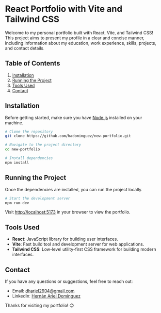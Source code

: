 # React Portfolio with Vite and Tailwind CSS

Welcome to my personal portfolio built with React, Vite, and Tailwind CSS! This project aims to present my profile in a clear and concise manner, including information about my education, work experience, skills, projects, and contact details.

## Table of Contents

1. [Installation](#installation)
2. [Running the Project](#running-the-project)
3. [Tools Used](#tools-used)
4. [Contact](#contact)

## Installation

Before getting started, make sure you have [Node.js](https://nodejs.org/) installed on your machine.

```bash
# Clone the repository
git clone https://github.com/hadominguez/new-portfolio.git

# Navigate to the project directory
cd new-portfolio

# Install dependencies
npm install
```

## Running the Project

Once the dependencies are installed, you can run the project locally.

```bash
# Start the development server
npm run dev
```

Visit [http://localhost:5173](http://localhost:5173) in your browser to view the portfolio.

## Tools Used

- **React**: JavaScript library for building user interfaces.
- **Vite**: Fast build tool and development server for web applications.
- **Tailwind CSS**: Low-level utility-first CSS framework for building modern interfaces.

## Contact

If you have any questions or suggestions, feel free to reach out:

- Email: dhariel2904@gmail.com
- LinkedIn: [Hernán Ariel Domínguez](https://www.linkedin.com/in/hadominguez/)

Thanks for visiting my portfolio! 😊
